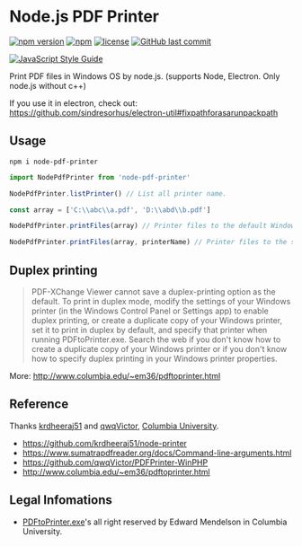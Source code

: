 # Node.js PDF Printer

[![npm version](https://img.shields.io/npm/v/node-pdf-printer.svg?style=flat-square)](https://www.npmjs.org/package/node-pdf-printer)
[![npm](https://img.shields.io/npm/dt/node-pdf-printer.svg?style=flat-square)](http://npm-stat.com/charts.html?package=node-pdf-printer)
[![license](https://img.shields.io/github/license/yi-ge/node-pdf-printer.svg?style=flat-square)](https://github.com/yi-ge/node-pdf-printer/blob/master/LICENSE)
[![GitHub last commit](https://img.shields.io/github/last-commit/yi-ge/node-pdf-printer.svg?style=flat-square)](https://github.com/yi-ge/node-pdf-printer)

[![JavaScript Style Guide](https://cdn.rawgit.com/standard/standard/master/badge.svg)](https://github.com/standard/standard)

Print PDF files in Windows OS by node.js.  (supports Node, Electron. Only node.js without c++)

If you use it in electron, check out: https://github.com/sindresorhus/electron-util#fixpathforasarunpackpath

## Usage
```
npm i node-pdf-printer
```

```javascript
import NodePdfPrinter from 'node-pdf-printer'

NodePdfPrinter.listPrinter() // List all printer name.

const array = ['C:\\abc\\a.pdf', 'D:\\abd\\b.pdf']

NodePdfPrinter.printFiles(array) // Printer files to the default Windows printer.

NodePdfPrinter.printFiles(array, printerName) // Printer files to the specific printer by the printer name.
```

## Duplex printing

> PDF-XChange Viewer cannot save a duplex-printing option as the default. To print in duplex mode, modify the settings of your Windows printer (in the Windows Control Panel or Settings app) to enable duplex printing, or create a duplicate copy of your Windows printer, set it to print in duplex by default, and specify that printer when running PDFtoPrinter.exe. Search the web if you don't know how to create a duplicate copy of your Windows printer or if you don't know how to specify duplex printing in your Windows printer properties.

More: http://www.columbia.edu/~em36/pdftoprinter.html

## Reference

Thanks [krdheeraj51](https://github.com/krdheeraj51) and [qwqVictor](https://github.com/qwqVictor), [Columbia University](https://www.columbia.edu/).

- https://github.com/krdheeraj51/node-printer
- https://www.sumatrapdfreader.org/docs/Command-line-arguments.html
- https://github.com/qwqVictor/PDFPrinter-WinPHP
- http://www.columbia.edu/~em36/pdftoprinter.html

## Legal Infomations
- [PDFtoPrinter.exe](http://www.columbia.edu/~em36/pdftoprinter.html)'s all right reserved by Edward Mendelson in Columbia University.
